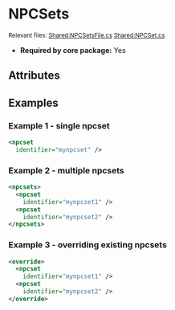 # NPCSets

<sub>Relevant files: [Shared:NPCSetsFile.cs](https://github.com/Regalis11/Barotrauma/blob/master/Barotrauma/BarotraumaShared/SharedSource/ContentManagement/ContentFile/NPCSetsFile.cs) [Shared:NPCSet.cs](https://github.com/Regalis11/Barotrauma/blob/master/Barotrauma/BarotraumaShared/SharedSource/Map/Outposts/NPCSet.cs)</sub>
- **Required by core package:** Yes

## Attributes


## Examples

### Example 1 - single npcset

```xml
<npcset
  identifier="mynpcset" />
```

### Example 2 - multiple npcsets

```xml
<npcsets>
  <npcset
    identifier="mynpcset1" />
  <npcset
    identifier="mynpcset2" />
</npcsets>
```

### Example 3 - overriding existing npcsets

```xml
<override>
  <npcset
    identifier="mynpcset1" />
  <npcset
    identifier="mynpcset2" />
</override>
```

